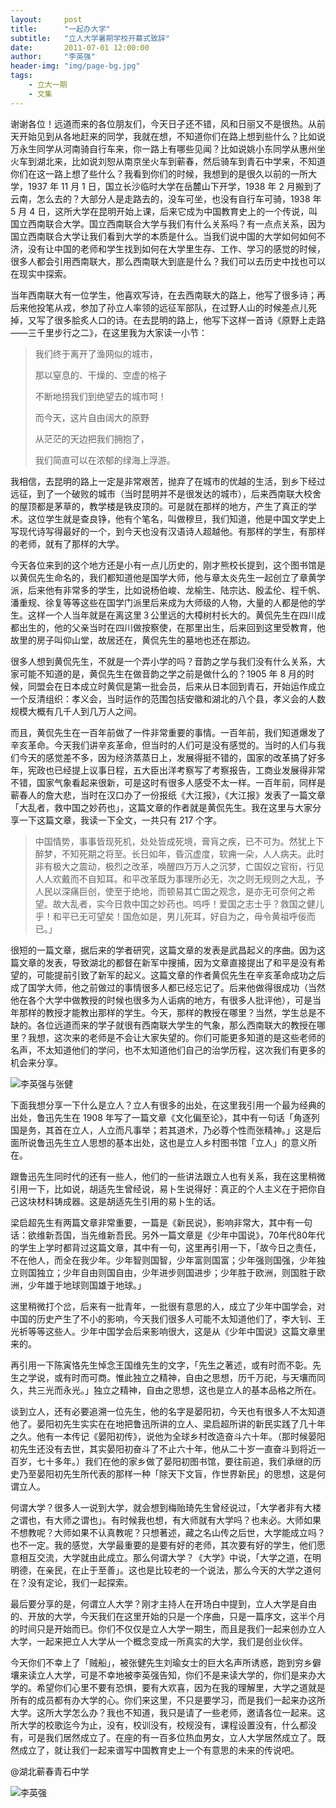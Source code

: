 ```yaml
---
layout:     post
title:      "一起办大学"
subtitle:   "立人大学暑期学校开幕式致辞"
date:       2011-07-01 12:00:00
author:     "李英强"
header-img: "img/page-bg.jpg"
tags:
    - 立大一期
    - 文集
---
```


谢谢各位！远道而来的各位朋友们，今天日子还不错，风和日丽又不是很热。从前天开始见到从各地赶来的同学，我就在想，不知道你们在路上想到些什么？比如说万永生同学从河南骑自行车来，你一路上有哪些见闻？比如说姚小东同学从惠州坐火车到湖北来，比如说刘恕从南京坐火车到蕲春，然后骑车到青石中学来，不知道你们在这一路上想了些什么？我看到你们的时候，我想到的是很久以前的一所大学，1937 年 11 月 1 日，国立长沙临时大学在岳麓山下开学，1938 年 2 月搬到了云南，怎么去的？大部分人是走路去的，没车可坐，也没有自行车可骑，1938 年 5 月 4 日，这所大学在昆明开始上课，后来它成为中国教育史上的一个传说，叫国立西南联合大学。国立西南联合大学与我们有什么关系吗？有一点点关系，因为国立西南联合大学让我们看到大学的本质是什么。当我们说中国的大学如何如何不济，没有让中国的老师和学生找到如何在大学里生存、工作、学习的感觉的时候，很多人都会引用西南联大，那么西南联大到底是什么？我们可以去历史中找也可以在现实中探索。

当年西南联大有一位学生，他喜欢写诗，在去西南联大的路上，他写了很多诗；再后来他投笔从戎，参加了孙立人率领的远征军部队，在过野人山的时候差点儿死掉，又写了很多脍炙人口的诗。在去昆明的路上，他写下这样一首诗《原野上走路——三千里步行之二》，在这里我为大家读一小节：

> 我们终于离开了渔网似的城市，
>
> 那以窒息的、干燥的、空虚的格子
>
> 不断地捞我们到绝望去的城市呵！
>
> 而今天，这片自由阔大的原野
>
> 从茫茫的天边把我们拥抱了，
>
> 我们简直可以在浓郁的绿海上浮游。

我相信，去昆明的路上一定是非常艰苦，抛弃了在城市的优越的生活，到乡下经过远征，到了一个破败的城市（当时昆明并不是很发达的城市），后来西南联大校舍的屋顶都是茅草的，教学楼是铁皮顶的。可是就在那样的地方，产生了真正的学术。这位学生就是查良铮，他有个笔名，叫做穆旦，我们知道，他是中国文学史上写现代诗写得最好的一个，到今天也没有汉语诗人超越他。有那样的学生，有那样的老师，就有了那样的大学。

今天各位来到的这个地方还是小有一点儿历史的，刚才熊校长提到，这个图书馆是以黄侃先生命名的，我们都知道他是国学大师，他与章太炎先生一起创立了章黄学派，后来他有非常多的学生，比如说杨伯峻、龙榆生、陆宗达、殷孟伦、程千帆、潘重规、徐复等等这些在国学门派里后来成为大师级的人物，大量的人都是他的学生。这样一个人当年就是在离这里３公里远的大樟树村长大的。黄侃先生在四川成都出生的，他的父亲当时在四川做按察使，在那里出生，后来回到这里受教育，他故里的房子叫仰山堂，故居还在，黄侃先生的墓地也还在那边。

很多人想到黄侃先生，不就是一个弄小学的吗？音韵之学与我们没有什么关系，大家可能不知道的是，黄侃先生在做音韵之学之前是做什么的？1905 年 8 月的时候，同盟会在日本成立时黄侃是第一批会员，后来从日本回到青石，开始运作成立一个反清组织：孝义会，当时运作的范围包括安徽和湖北的八个县，孝义会的人数规模大概有几千人到几万人之间。

而且，黄侃先生在一百年前做了一件非常重要的事情。一百年前，我们知道爆发了辛亥革命。今天我们讲辛亥革命，但当时的人们可是没有感觉的。当时的人们与我们今天的感觉差不多，因为经济蒸蒸日上，发展得挺不错的，国家的改革搞了好多年，宪政也已经提上议事日程，五大臣出洋考察写了考察报告，工商业发展得非常不错，国家气象看起来很新，可是这时有很多人感受不太一样。一百年前，同样是蕲春人的詹大悲，当时在汉口办了一份报纸《大江报》，《大江报》发表了一篇文章「大乱者，救中国之妙药也」，这篇文章的作者就是黄侃先生。我在这里与大家分享一下这篇文章，我读一下全文，一共只有 217 个字。

> 中国情势，事事皆现死机，处处皆成死境，膏肓之疾，已不可为。然犹上下醉梦，不知死期之将至。长日如年，昏沉虚度，软痈一朵，人人病夫。此时非有极大之震动，极烈之改革，唤醒四万万人之沉梦，亡国奴之官衔，行见人人欢戴而不自知耳。和平改革既为事理所必无，次之则无规则之大乱，予人民以深痛巨创，使至于绝地，而顿易其亡国之观念，是亦无可奈何之希望。故大乱者，实今日救中国之妙药也。呜呼！爱国之志士乎？救国之健儿乎！和平已无可望矣！国危如是，男儿死耳，好自为之，毋令黄祖呼佞而已。」

很短的一篇文章，据后来的学者研究，这篇文章的发表是武昌起义的序曲。因为这篇文章的发表，导致湖北的都督在新军中搜捕，因为文章直接提出了和平是没有希望的，可能提前引致了新军的起义。这篇文章的作者黄侃先生在辛亥革命成功之后成了国学大师，他之前做过的事情很多人都已经忘记了。后来他做得很成功（当然他在各个大学中做教授的时候也很多为人诟病的地方，有很多人批评他），可是当年那样的教授才能教出那样的学生。今天，那样的教授在哪里？当然，学生总是不缺的。各位远道而来的学子就很有西南联大学生的气象，那么西南联大的教授在哪里？我想，这次来的老师是不会让大家失望的。你们可能更多知道的是这些老师的名声，不太知道他们的学问，也不太知道他们自己的治学历程，这次我们有更多的机会来分享。

![李英强与张健](http://o8ukxcl11.bkt.clouddn.com/2011-07-01-li2.2.jpg)


下面我想分享一下什么是立人？立人有很多的出处，在这里我引用一个最为经典的出处，鲁迅先生在 1908 年写了一篇文章《文化偏至论》，其中有一句话「角逐列国是务，其首在立人，人立而凡事举；若其道术，乃必尊个性而张精神。」这是后面所说鲁迅先生立人思想的基本出处，这也是立人乡村图书馆「立人」的意义所在。

跟鲁迅先生同时代的还有一些人，他们的一些讲法跟立人也有关系，我在这里稍微引用一下，比如说，胡适先生曾经说，易卜生说得好：真正的个人主义在于把你自己这块材料铸成器。这是胡适先生引用的易卜生的话。

梁启超先生有两篇文章非常重要，一篇是《新民说》，影响非常大，其中有一句话：欲维新吾国，当先维新吾民。另外一篇文章是《少年中国说》，70年代80年代的学生上学时都背过这篇文章，其中有一句，这里再引用一下，「故今日之责任，不在他人，而全在我少年。少年智则国智，少年富则国富；少年强则国强，少年独立则国独立；少年自由则国自由，少年进步则国进步；少年胜于欧洲，则国胜于欧洲，少年雄于地球则国雄于地球。」

这里稍微打个岔，后来有一批青年，一批很有意思的人，成立了少年中国学会，对中国的历史产生了不小的影响，今天我们很多人可能不太知道他们了，李大钊、王光祈等等这些人。少年中国学会后来影响很大，这是从《少年中国说》这篇文章里来的。

再引用一下陈寅恪先生悼念王国维先生的文字，「先生之著述，或有时而不彰。先生之学说，或有时而可商。惟此独立之精神，自由之思想，历千万祀，与天壤而同久，共三光而永光。」独立之精神，自由之思想，这也是立人的基本品格之所在。

谈到立人，还有必要追溯一位先生，他的名字是晏阳初，今天也有很多人不太知道他了。晏阳初先生实实在在地把鲁迅所讲的立人、梁启超所讲的新民实践了几十年之久。他有一本传记《晏阳初传》，说他为全球乡村改造奋斗六十年。（那时候晏阳初先生还没有去世，其实晏阳初奋斗了不止六十年，他从二十岁一直奋斗到将近一百岁，七十多年。）我们在他的家乡做了晏阳初图书馆，要往前追，我们承继的历史乃至晏阳初先生所代表的那样一种「除天下文盲，作世界新民」的思想，这是何谓立人。

何谓大学？很多人一说到大学，就会想到梅贻琦先生曾经说过，「大学者非有大楼之谓也，有大师之谓也」。有时候我也想，有大师就有大学吗？也未必。大师如果不想教呢？大师如果不认真教呢？只想著述，藏之名山传之后世，大学能成立吗？也不一定。我的感觉，大学最重要的是要有好的老师，其次要有好的学生，他们愿意相互交流，大学就由此成立。那么何谓大学？《大学》中说，「大学之道，在明明德，在亲民，在止于至善」。这也是比较老的一个说法，那么今天的大学之道何在？没有定论，我们一起探索。

最后要分享的是，何谓立人大学？刚才主持人在开场白中提到，立人大学是自由的、开放的大学，今天我们在这里开始的只是一个序曲，只是一篇序文，这半个月的时间只是开始而已。你们不仅仅是立人大学一期生，而且是我们一起来创办立人大学，一起来把立人大学从一个概念变成一所真实的大学，我们是创业伙伴。

今天你们不幸上了「贼船」，被张健先生刘瑜女士的巨大名声所诱惑，跑到穷乡僻壤来读立人大学，可是不幸地被李英强告知，你们不是来读大学的，你们是来办大学的。希望你们心里不要有恐惧，要有大欢喜，因为在我的理解里，大学之道就是所有的成员都有办大学的心。你们来这里，不只是要学习，而是我们一起来办这所大学。这所大学怎么办？我也不知道，我只是请了一些老师，邀请各位一起来。这所大学的校歌迄今为止，没有，校训没有，校规没有，课程设置没有，什么都没有，可是我们居然成立了。在座的有一百多位热血男女，立人大学居然成立了。既然成立了，就让我们一起来谱写中国教育史上一个有意思的未来的传说吧。

@湖北蕲春青石中学

![李英强](http://o8ukxcl11.bkt.clouddn.com/2011-07-01-li-min.JPG)
